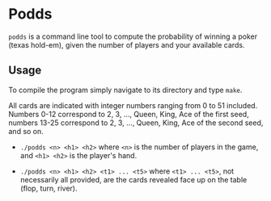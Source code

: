 # Podds

`podds` is a command line tool to compute the probability of winning a poker (texas hold-em), given the number of players and your available cards.

## Usage

To compile the program simply navigate to its directory and type `make`.

All cards are indicated with integer numbers ranging from 0 to 51 included. Numbers 0-12 correspond to 2, 3, ..., Queen, King, Ace of the first seed, numbers 13-25 correspond to 2, 3, ..., Queen, King, Ace of the second seed, and so on.

* `./podds <n> <h1> <h2>` where `<n>` is the number of players in the game, and `<h1> <h2>` is the player's hand.

* `./podds <n> <h1> <h2> <t1> ... <t5>` where `<t1> ... <t5>`, not necessarily all provided, are the cards revealed face up on the table (flop, turn, river).
